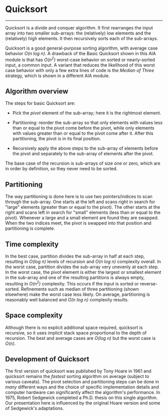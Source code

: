 # Quicksort

---

Quicksort is a divide and conquer algorithm. It first rearranges the input
array into two smaller sub-arrays: the (relatively) low elements and the
(relatively) high elements. It then recursively sorts each of the sub-arrays. 

Quicksort is a good general-purpose sorting algorithm, with average case behavior <i>O(n log n)</i>.  A drawback of the Basic Quicksort shown in this AIA module is that has <i>O(n<sup>2</sup>)</i> worst-case behavior on sorted or nearly-sorted input, a common input.  A variant that reduces the likelihood of this worst case behavior with only a few extra lines of code is the *Median of Three* strategy, which is shown in a different AIA module.  

## Algorithm overview

The steps for basic Quicksort are:

* Pick the *pivot* element of the sub-array; here it is the rightmost
 element.

* Partitioning: reorder the sub-array so that only elements with values less than or equal to the pivot come before the pivot, while only elements with values greater than or equal to the pivot come after it. After this partitioning, the pivot is in its final position.

* Recursively apply the above steps to the sub-array of elements before the pivot and separately to the sub-array of elements after the pivot.

The base case of the recursion is sub-arrays of size one or zero, which are in order by definition, so they never need to be sorted.

## Partitioning

The way partitioning is done here is to use two pointers/indices to
scan through the sub-array. One starts at the left and scans right
in search for "large" elements (greater than or equal to the pivot).
The other starts at the right and scans left in search for "small"
elements (less than or equal to the pivot). Whenever a large and a small
element are found they are swapped.  When the two indices meet, the pivot
is swapped into that position and partitioning is complete.


## Time complexity

In the best case, partition divides the sub-array in half at each step,
resulting in <i>O(log n)</i> levels of recursion and <i>O(n log n)</i>
complexity overall. In the worst case, partition divides the sub-array
very unevenly at each step.  In the worst case, the pivot element is either the largest or
smallest element in the sub-array and one of the resulting partitions
is always empty, resulting in <i>O(n<sup>2</sup>)</i> complexity.
This occurs if the input is sorted or reverse-sorted. Refinements such
as median of three partitioning (shown elsewhere) make the worst case
less likely.  On average, partitioning is reasonably well balanced and
<i>O(n log n)</i> complexity results.

## Space complexity

Although there is no explicit additional space required, quicksort is
recursive, so it uses implicit stack space proportional to the depth of
recursion. The best and average cases are <i>O(log n)</i> but the worst
case is <i>O(n)</i>.



## Development of Quicksort

The first version of quicksort was published by Tony Hoare in 1961 and
quicksort remains the *fastest* sorting algorithm on average (subject to
various caveats).  The pivot selection and partitioning steps can be
done in *many* different ways and the choice of specific implementation
details and computer hardware can significantly affect the algorithm's
performance. In 1975, Robert Sedgewick completed a Ph.D. thesis on this
single algorithm.  Our presentation here is influenced by the original
Hoare version and some of Sedgewick's adaptations. 
